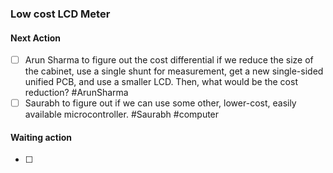 ### Low cost LCD Meter

#### Next Action
- [ ] Arun Sharma to figure out the cost differential if we reduce the size of the cabinet, use a single shunt for measurement, get a new single-sided unified PCB, and use a smaller LCD. Then, what would be the cost reduction? #ArunSharma
- [ ] Saurabh to figure out if we can use some other, lower-cost, easily available microcontroller. #Saurabh #computer

#### Waiting action
- [ ]